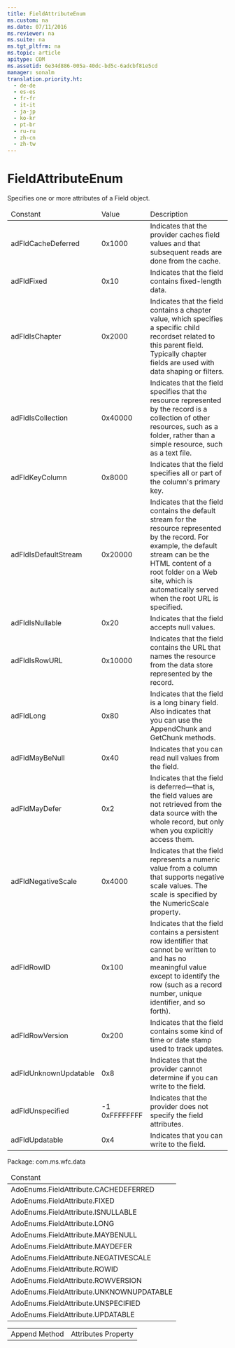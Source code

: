 ```yaml
---
title: FieldAttributeEnum
ms.custom: na
ms.date: 07/11/2016
ms.reviewer: na
ms.suite: na
ms.tgt_pltfrm: na
ms.topic: article
apitype: COM
ms.assetid: 6e34d886-005a-40dc-bd5c-6adcbf81e5cd
manager: sonalm
translation.priority.ht: 
  - de-de
  - es-es
  - fr-fr
  - it-it
  - ja-jp
  - ko-kr
  - pt-br
  - ru-ru
  - zh-cn
  - zh-tw
---
```

# FieldAttributeEnum
<?xml version="1.0" encoding="utf-8"?>
<developerReferenceWithoutSyntaxDocument xmlns="http://ddue.schemas.microsoft.com/authoring/2003/5" xmlns:xlink="http://www.w3.org/1999/xlink" xmlns:xsi="http://www.w3.org/2001/XMLSchema-instance" xsi:schemaLocation="http://ddue.schemas.microsoft.com/authoring/2003/5 http://dduestorage.blob.core.windows.net/ddueschema/developer.xsd">
  <introduction>
    <para>Specifies one or more attributes of a <legacyLink xlink:href="b10a72fc-3c4b-4186-a70b-993dc9f7a092">Field</legacyLink> object.</para>
    <table xmlns:caps="http://schemas.microsoft.com/build/caps/2013/11">
      <thead>
        <tr>
          <TD>
            <para>Constant</para>
          </TD>
          <TD>
            <para>Value</para>
          </TD>
          <TD>
            <para>Description</para>
          </TD>
        </tr>
      </thead>
      <tbody>
        <tr>
          <TD>
            <para>
              <legacyBold>adFldCacheDeferred</legacyBold>
            </para>
          </TD>
          <TD>
            <para>0x1000</para>
          </TD>
          <TD>
            <para>Indicates that the provider caches field values and that subsequent reads are done from the cache.</para>
          </TD>
        </tr>
        <tr>
          <TD>
            <para>
              <legacyBold>adFldFixed</legacyBold>
            </para>
          </TD>
          <TD>
            <para>0x10</para>
          </TD>
          <TD>
            <para>Indicates that the field contains fixed-length data.</para>
          </TD>
        </tr>
        <tr>
          <TD>
            <para>
              <legacyBold>adFldIsChapter</legacyBold>
            </para>
          </TD>
          <TD>
            <para>0x2000</para>
          </TD>
          <TD>
            <para>Indicates that the field contains a chapter value, which specifies a specific child recordset related to this parent field. Typically chapter fields are used with data shaping or filters.</para>
          </TD>
        </tr>
        <tr>
          <TD>
            <para>
              <legacyBold>adFldIsCollection</legacyBold>
            </para>
          </TD>
          <TD>
            <para>0x40000</para>
          </TD>
          <TD>
            <para>Indicates that the field specifies that the resource represented by the record is a collection of other resources, such as a folder, rather than a simple resource, such as a text file.</para>
          </TD>
        </tr>
        <tr>
          <TD>
            <para>
              <legacyBold>adFldKeyColumn</legacyBold>
            </para>
          </TD>
          <TD>
            <para>0x8000</para>
          </TD>
          <TD>
            <para>Indicates that the field specifies all or part of the column's primary key.</para>
          </TD>
        </tr>
        <tr>
          <TD>
            <para>
              <legacyBold>adFldIsDefaultStream</legacyBold>
            </para>
          </TD>
          <TD>
            <para>0x20000</para>
          </TD>
          <TD>
            <para>Indicates that the field contains the default stream for the resource represented by the record. For example, the default stream can be the HTML content of a root folder on a Web site, which is automatically served when the root URL is specified.</para>
          </TD>
        </tr>
        <tr>
          <TD>
            <para>
              <legacyBold>adFldIsNullable</legacyBold>
            </para>
          </TD>
          <TD>
            <para>0x20</para>
          </TD>
          <TD>
            <para>Indicates that the field accepts null values.</para>
          </TD>
        </tr>
        <tr>
          <TD>
            <para>
              <legacyBold>adFldIsRowURL</legacyBold>
            </para>
          </TD>
          <TD>
            <para>0x10000</para>
          </TD>
          <TD>
            <para>Indicates that the field contains the URL that names the resource from the data store represented by the record. </para>
          </TD>
        </tr>
        <tr>
          <TD>
            <para>
              <legacyBold>adFldLong</legacyBold>
            </para>
          </TD>
          <TD>
            <para>0x80</para>
          </TD>
          <TD>
            <para>Indicates that the field is a long binary field. Also indicates that you can use the <legacyLink xlink:href="c648b5a8-d4f1-4d16-836e-3957feb03617">AppendChunk</legacyLink> and <legacyLink xlink:href="fc268e22-205b-44a3-9038-ffed51e23e10">GetChunk</legacyLink> methods.</para>
          </TD>
        </tr>
        <tr>
          <TD>
            <para>
              <legacyBold>adFldMayBeNull</legacyBold>
            </para>
          </TD>
          <TD>
            <para>0x40</para>
          </TD>
          <TD>
            <para>Indicates that you can read null values from the field.</para>
          </TD>
        </tr>
        <tr>
          <TD>
            <para>
              <legacyBold>adFldMayDefer</legacyBold>
            </para>
          </TD>
          <TD>
            <para>0x2</para>
          </TD>
          <TD>
            <para>Indicates that the field is deferred—that is, the field values are not retrieved from the data source with the whole record, but only when you explicitly access them.</para>
          </TD>
        </tr>
        <tr>
          <TD>
            <para>
              <legacyBold>adFldNegativeScale</legacyBold>
            </para>
          </TD>
          <TD>
            <para>0x4000</para>
          </TD>
          <TD>
            <para>Indicates that the field represents a numeric value from a column that supports negative scale values. The scale is specified by the <legacyLink xlink:href="29a02992-64be-4fcd-be13-445cba205893">NumericScale</legacyLink> property.</para>
          </TD>
        </tr>
        <tr>
          <TD>
            <para>
              <legacyBold>adFldRowID</legacyBold>
            </para>
          </TD>
          <TD>
            <para>0x100</para>
          </TD>
          <TD>
            <para>Indicates that the field contains a persistent row identifier that cannot be written to and has no meaningful value except to identify the row (such as a record number, unique identifier, and so forth).</para>
          </TD>
        </tr>
        <tr>
          <TD>
            <para>
              <legacyBold>adFldRowVersion</legacyBold>
            </para>
          </TD>
          <TD>
            <para>0x200</para>
          </TD>
          <TD>
            <para>Indicates that the field contains some kind of time or date stamp used to track updates.</para>
          </TD>
        </tr>
        <tr>
          <TD>
            <para>
              <legacyBold>adFldUnknownUpdatable</legacyBold>
            </para>
          </TD>
          <TD>
            <para>0x8</para>
          </TD>
          <TD>
            <para>Indicates that the provider cannot determine if you can write to the field.</para>
          </TD>
        </tr>
        <tr>
          <TD>
            <para>
              <legacyBold>adFldUnspecified</legacyBold>
            </para>
          </TD>
          <TD>
            <para>-1 0xFFFFFFFF</para>
          </TD>
          <TD>
            <para>Indicates that the provider does not specify the field attributes.</para>
          </TD>
        </tr>
        <tr>
          <TD>
            <para>
              <legacyBold>adFldUpdatable</legacyBold>
            </para>
          </TD>
          <TD>
            <para>0x4</para>
          </TD>
          <TD>
            <para>Indicates that you can write to the field.</para>
          </TD>
        </tr>
      </tbody>
    </table>
  </introduction>
  <section>
    <title>ADO/WFC Equivalent</title>
    <content>
      <para>Package: <legacyBold>com.ms.wfc.data</legacyBold></para>
      <table xmlns:caps="http://schemas.microsoft.com/build/caps/2013/11">
        <thead>
          <tr>
            <TD>
              <para>Constant</para>
            </TD>
          </tr>
        </thead>
        <tbody>
          <tr>
            <TD>
              <para>AdoEnums.FieldAttribute.CACHEDEFERRED</para>
            </TD>
          </tr>
          <tr>
            <TD>
              <para>AdoEnums.FieldAttribute.FIXED</para>
            </TD>
          </tr>
          <tr>
            <TD>
              <para>AdoEnums.FieldAttribute.ISNULLABLE</para>
            </TD>
          </tr>
          <tr>
            <TD>
              <para>AdoEnums.FieldAttribute.LONG</para>
            </TD>
          </tr>
          <tr>
            <TD>
              <para>AdoEnums.FieldAttribute.MAYBENULL</para>
            </TD>
          </tr>
          <tr>
            <TD>
              <para>AdoEnums.FieldAttribute.MAYDEFER</para>
            </TD>
          </tr>
          <tr>
            <TD>
              <para>AdoEnums.FieldAttribute.NEGATIVESCALE</para>
            </TD>
          </tr>
          <tr>
            <TD>
              <para>AdoEnums.FieldAttribute.ROWID</para>
            </TD>
          </tr>
          <tr>
            <TD>
              <para>AdoEnums.FieldAttribute.ROWVERSION</para>
            </TD>
          </tr>
          <tr>
            <TD>
              <para>AdoEnums.FieldAttribute.UNKNOWNUPDATABLE</para>
            </TD>
          </tr>
          <tr>
            <TD>
              <para>AdoEnums.FieldAttribute.UNSPECIFIED</para>
            </TD>
          </tr>
          <tr>
            <TD>
              <para>AdoEnums.FieldAttribute.UPDATABLE</para>
            </TD>
          </tr>
        </tbody>
      </table>
    </content>
  </section>
  <section>
    <title>Applies To</title>
    <content>
      <table xmlns:caps="http://schemas.microsoft.com/build/caps/2013/11">
        <tbody>
          <tr>
            <TD>
              <para>
                <link xlink:href="f8a9bbed-ba9c-4698-945d-317ad22d2e92">Append Method</link>
              </para>
            </TD>
            <TD>
              <para>
                <link xlink:href="acc15d40-68a6-4ba9-85bd-12d331aecaa6">Attributes Property</link>
              </para>
            </TD>
          </tr>
        </tbody>
      </table>
    </content>
  </section>
  <relatedTopics />
</developerReferenceWithoutSyntaxDocument>